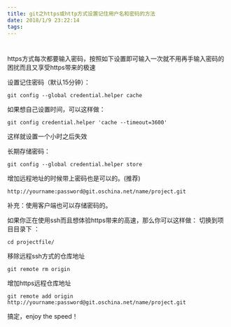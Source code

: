```yaml
---
title: git之https或http方式设置记住用户名和密码的方法
date: 2018/1/9 23:22:14
tags:
---
```



#   


## 

https方式每次都要输入密码，按照如下设置即可输入一次就不用再手输入密码的困扰而且又享受https带来的极速

设置记住密码（默认15分钟）：
    
    
    git config --global credential.helper cache
    

如果想自己设置时间，可以这样做：
    
    
    git config credential.helper 'cache --timeout=3600'
    

这样就设置一个小时之后失效

长期存储密码：
    
    
    git config --global credential.helper store
    

增加远程地址的时候带上密码也是可以的。(推荐)
    
    
    http://yourname:password@git.oschina.net/name/project.git
    

补充：使用客户端也可以存储密码的。

如果你正在使用ssh而且想体验https带来的高速，那么你可以这样做： 切换到项目目录下 ：
    
    
    cd projectfile/
    

移除远程ssh方式的仓库地址
    
    
    git remote rm origin
    

增加https远程仓库地址
    
    
    git remote add origin http://yourname:password@git.oschina.net/name/project.git
    

搞定，enjoy the speed！

  


